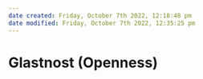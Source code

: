 ```yaml
---
date created: Friday, October 7th 2022, 12:18:48 pm
date modified: Friday, October 7th 2022, 12:35:25 pm
---
```


# Glastnost (Openness)
